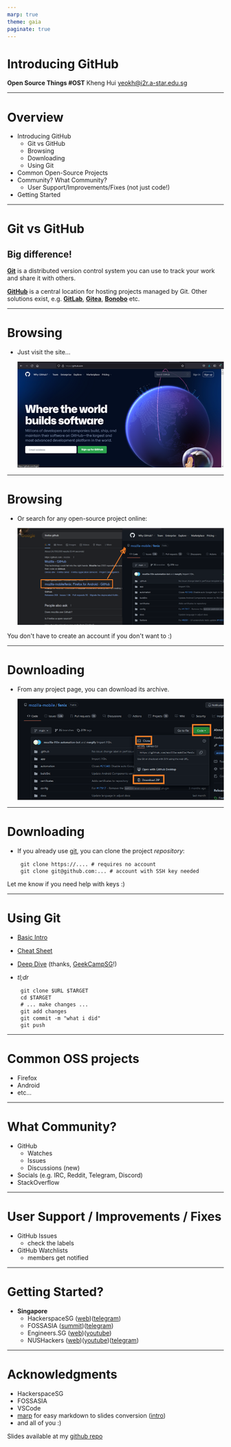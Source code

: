 ```yaml
---
marp: true
theme: gaia
paginate: true
---
```


# Introducing GitHub
**Open Source Things #OST**
Kheng Hui <yeokh@i2r.a-star.edu.sg>

---
# Overview

 - Introducing GitHub
   - Git vs GitHub
   - Browsing
   - Downloading
   - Using Git
 - Common Open-Source Projects
 - Community? What Community?
   - User Support/Improvements/Fixes (not just code!)
 - Getting Started

---

# Git vs GitHub

## Big difference!

**[Git][gitscm]** is a distributed version control system you can use to track your work and share it with others.

**[GitHub][github]** is a central location for hosting projects managed by Git. Other solutions exist, e.g. **[GitLab][gitlab]**, **[Gitea][gitea]**, **[Bonobo][bonobo]** etc.

[gitscm]: https://git-scm.com/
[github]: https://github.com/
[gitlab]: https://gitlab.com/
[gitea]: https://gitea.io/
[bonobo]: https://bonobogitserver.com/

---
# Browsing

 - Just visit the site... 

    ![main github page][pic1]

---
# Browsing

 - Or search for any open-source project online:

    ![another picture][pic2]

[pic1]: img/01-github.png
[pic2]: img/02-foxmob.png

You don't have to create an account if you don't want to :)

---
# Downloading

 - From any project page, you can download its archive.

   ![download archive][pic3]

---
# Downloading

 - If you already use [git][gitscm], you can clone the project *repository*:

        git clone https://.... # requires no account
        git clone git@github.com:... # account with SSH key needed

Let me know if you need help with keys :)

[pic3]: img/03-dlcode.png
---
# Using Git

 - [Basic Intro][gitintro]
 - [Cheat Sheet][gitcheat]
 - [Deep Dive][gkrrich] (thanks, [GeekCampSG][geeksg]!)
 - *tl;dr*

        git clone $URL $TARGET
        cd $TARGET
        # ... make changes ...
        git add changes
        git commit -m "what i did"
        git push

[gitintro]: https://docs.github.com/en/get-started/using-git/about-git
[gitcheat]: https://education.github.com/git-cheat-sheet-education.pdf
[gkrrich]: https://youtu.be/fRw49EbP2vs?t=1h57m45s
[geeksg]: https://geekcamp.sg/

---
# Common OSS projects

 - Firefox
 - Android
 - etc...
---
# What Community?

 - GitHub
   - Watches
   - Issues
   - Discussions (new)
 - Socials (e.g. IRC, Reddit, Telegram, Discord)
 - StackOverflow

---
# User Support / Improvements / Fixes

- GitHub Issues
  - check the labels
- GitHub Watchlists
  - members get notified

 ---
 # Getting Started?
 - **Singapore**
   - HackerspaceSG ([web][hsgweb])([telegram][hsgtele])
   - FOSSASIA ([summit][faconf])([telegram][fatele])
   - Engineers.SG ([web][esgweb])([youtube][esgvid])
   - NUSHackers ([web][nhweb])([youtube][nhvid])([telegram][nhtele])


[hsgweb]: https://hackerspace.sg/
[hsgtele]: https://t.me/HackerspaceSG
[faconf]: https://summit.fossasia.org
[fatele]: https://t.me/fossasiasg
[esgweb]: https://engineers.sg/
[esgvid]: https://youtube.com/c/engineerssg
[nhweb]: https://www.nushackers.org/
[nhvid]: https://www.youtube.com/channel/UCMIhkYwOTSDh-7k7yv7aERg
[nhtele]: https://t.me/nushackers_chat

---
# Acknowledgments

- HackerspaceSG
- FOSSASIA
- VSCode
- [marp][marp] for easy markdown to slides conversion ([intro][marpintro])
- and all of you :)

Slides available at my [github repo][mygh]

[marp]: https://marp.app/
[marpintro]: https://levelup.gitconnected.com/creating-professional-presentation-from-markdown-975c65211359
[mygh]: https://github.com/i2r-yeokh/osstalks/
